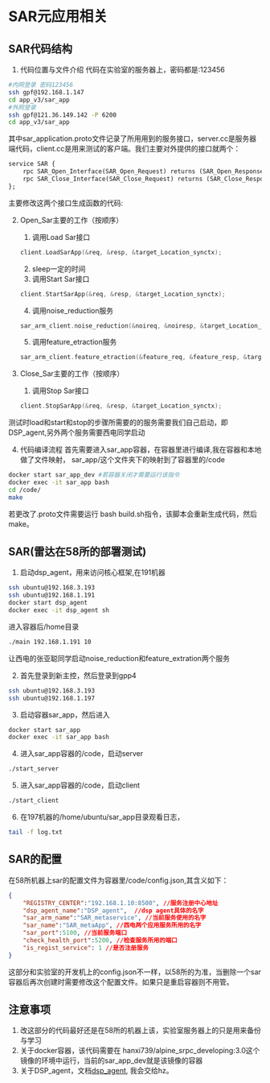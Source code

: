 # SAR元应用相关


## SAR代码结构
1. 代码位置与文件介绍
代码在实验室的服务器上，密码都是:123456
```bash
#内网登录 密码123456
ssh gpf@192.168.1.147
cd app_v3/sar_app
#外网登录
ssh gpf@121.36.149.142 -P 6200
cd app_v3/sar_app
```
其中sar_application.proto文件记录了所用用到的服务接口，server.cc是服务器端代码，client.cc是用来测试的客户端。我们主要对外提供的接口就两个：
```proto
service SAR {
    rpc SAR_Open_Interface(SAR_Open_Request) returns (SAR_Open_Response);
    rpc SAR_Close_Interface(SAR_Close_Request) returns (SAR_Close_Response);
};
```
主要修改这两个接口生成函数的代码:

2. Open_Sar主要的工作（按顺序）
    1. 调用Load Sar接口
    ```c++
    client.LoadSarApp(&req, &resp, &target_Location_synctx);
    ```
    2. sleep一定的时间
    3. 调用Start Sar接口
    ```c++
    client.StartSarApp(&req, &resp, &target_Location_synctx);
    ```
    4. 调用noise_reduction服务
    ```c++
    sar_arm_client.noise_reduction(&noireq, &noiresp, &target_Location_synctx);
    ```
    5. 调用feature_etraction服务
    ```c++
    sar_arm_client.feature_etraction(&feature_req, &feature_resp, &target_Location_synctx);
    ```


3. Close_Sar主要的工作（按顺序）
    1. 调用Stop Sar接口
    ```c++
    client.StopSarApp(&req, &resp, &target_Location_synctx);
    ```
测试时load和start和stop的步骤所需要的的服务需要我们自己启动，即DSP_agent,另外两个服务需要西电同学启动

4. 代码编译流程
首先需要进入sar_app容器，在容器里进行编译,我在容器和本地做了文件映射，
sar_app/这个文件夹下的映射到了容器里的/code
```bash
docker start sar_app_dev #若容器关闭才需要运行该指令
docker exec -it sar_app bash
cd /code/
make
```
若更改了.proto文件需要运行 bash build.sh指令，该脚本会重新生成代码，然后make。

## SAR(雷达在58所的部署测试)

1. 启动dsp_agent，用来访问核心框架,在191机器
```bash
ssh ubuntu@192.168.3.193
ssh ubuntu@192.168.1.191
docker start dsp_agent
docker exec -it dsp_agent sh
```
进入容器后/home目录
```bash
./main 192.168.1.191 10
```
让西电的张亚聪同学启动noise_reduction和feature_extration两个服务

2. 首先登录到新主控，然后登录到gpp4
```bash
ssh ubuntu@192.168.3.193
ssh ubuntu@192.168.1.197
```
3. 启动容器sar_app，然后进入
```bash
docker start sar_app
docker exec -it sar_app bash
```

4. 进入sar_app容器的/code，启动server
```bash
./start_server
```

5. 进入sar_app容器的/code，启动client
```bash
./start_client
```

6. 在197机器的/home/ubuntu/sar_app目录观看日志，
```bash
tail -f log.txt
```

## SAR的配置
在58所机器上sar的配置文件为容器里/code/config.json,其含义如下：
```json
{
    "REGISTRY_CENTER":"192.168.1.10:8500", //服务注册中心地址
	"dsp_agent_name":"DSP_agent",  //dsp agent具体的名字
    "sar_arm_name":"SAR_metaservice", //当前服务使用的名字
    "sar_name":"SAR_metaApp", //西电两个应用服务所用的名字
    "sar_port":5100, //当前服务端口
    "check_health_port":5200, //检查服务所用的端口
    "is_regist_service": 1 //是否注册服务
}
```
这部分和实验室的开发机上的config.json不一样，以58所的为准，当删除一个sar容器后再次创建时需要修改这个配置文件。如果只是重启容器则不用管。

## 注意事项
1. 改这部分的代码最好还是在58所的机器上该，实验室服务器上的只是用来备份与学习
2. 关于docker容器，该代码需要在 hanxi739/alpine_srpc_developing:3.0这个镜像的环境中运行，当前的sar_app_dev就是该镜像的容器
3. 关于DSP_agent，文档[dsp_agent](dsp_agent.md), 我会交给hz。
